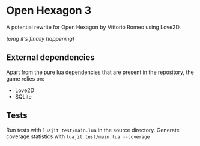 # Open Hexagon 3

A potential rewrite for Open Hexagon by Vittorio Romeo using Love2D.

*(omg it's finally happening)*

## External dependencies
Apart from the pure lua dependencies that are present in the repository, the game relies on:
- Love2D
- SQLite

## Tests
Run tests with `luajit test/main.lua` in the source directory.
Generate coverage statistics with `luajit test/main.lua --coverage`
